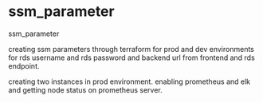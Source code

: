# ssm_parameter
ssm_parameter

creating ssm parameters through terraform for prod and dev environments for rds username and rds password and backend url from frontend and rds endpoint.

creating two instances in prod environment.
enabling prometheus and elk and getting node status on prometheus server.